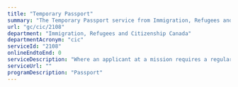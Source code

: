 ```yaml
---
title: "Temporary Passport"
summary: "The Temporary Passport service from Immigration, Refugees and Citizenship Canada is not available end-to-end online, according to the GC Service Inventory."
url: "gc/cic/2108"
department: "Immigration, Refugees and Citizenship Canada"
departmentAcronym: "cic"
serviceId: "2108"
onlineEndtoEnd: 0
serviceDescription: "Where an applicant at a mission requires a regular, diplomatic or special passport in less than 20 working days, a temporary passport may be issued."
serviceUrl: ""
programDescription: "Passport"
---
```

